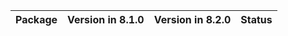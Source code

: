 <!-- markdown-link-check-disable -->

| Package   | Version in 8.1.0   | Version in 8.2.0   | Status   |
|-----------|--------------------|--------------------|----------|